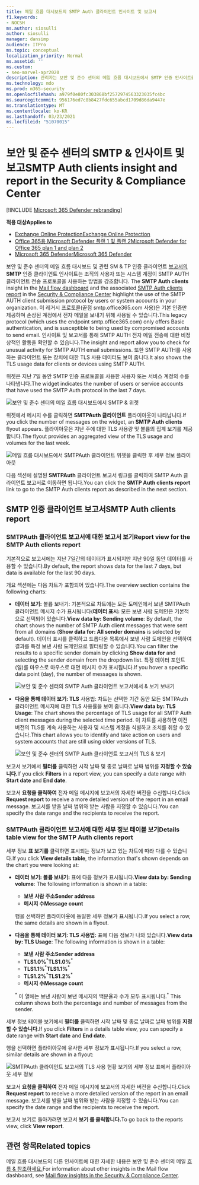 ```yaml
---
title: 메일 흐름 대시보드의 SMTP Auth 클라이언트 인사이트 및 보고서
f1.keywords:
- NOCSH
ms.author: siosulli
author: siosulli
manager: dansimp
audience: ITPro
ms.topic: conceptual
localization_priority: Normal
ms.assetid: ''
ms.custom:
- seo-marvel-apr2020
description: 관리자는 보안 및 준수 센터의 메일 흐름 대시보드에서 SMTP 인증 인사이트를 사용하여 보고를 통해 조직의 전자 메일 보낸 사람이 SMTP AUTH(인증된 SM & TP AUTH)를 사용하여 전자 메일 메시지를 보내는지 모니터링하는 방법을 배울 수 있습니다.
ms.technology: mdo
ms.prod: m365-security
ms.openlocfilehash: a979f0e80fc303868bf2572974563323035fc4bc
ms.sourcegitcommit: 956176ed7c8b8427fdc655abcd1709d86da9447e
ms.translationtype: MT
ms.contentlocale: ko-KR
ms.lasthandoff: 03/23/2021
ms.locfileid: "51070015"
---
```

# <a name="smtp-auth-clients-insight-and-report-in-the-security--compliance-center"></a><span data-ttu-id="fba71-103">보안 및 준수 센터의 SMTP & 인사이트 및 보고</span><span class="sxs-lookup"><span data-stu-id="fba71-103">SMTP Auth clients insight and report in the Security & Compliance Center</span></span>

[!INCLUDE [Microsoft 365 Defender rebranding](../includes/microsoft-defender-for-office.md)]

<span data-ttu-id="fba71-104">**적용 대상**</span><span class="sxs-lookup"><span data-stu-id="fba71-104">**Applies to**</span></span>
- [<span data-ttu-id="fba71-105">Exchange Online Protection</span><span class="sxs-lookup"><span data-stu-id="fba71-105">Exchange Online Protection</span></span>](exchange-online-protection-overview.md)
- [<span data-ttu-id="fba71-106">Office 365용 Microsoft Defender 플랜 1 및 플랜 2</span><span class="sxs-lookup"><span data-stu-id="fba71-106">Microsoft Defender for Office 365 plan 1 and plan 2</span></span>](defender-for-office-365.md)
- [<span data-ttu-id="fba71-107">Microsoft 365 Defender</span><span class="sxs-lookup"><span data-stu-id="fba71-107">Microsoft 365 Defender</span></span>](../defender/microsoft-365-defender.md)

<span data-ttu-id="fba71-108">보안 및 준수 센터의 메일 [](mail-flow-insights-v2.md) 흐름 대시보드 및 관련 SM & TP 인증 클라이언트 [보고서의](https://protection.office.com) **SMTP** 인증 클라이언트 인사이트는 조직의 사용자 또는 시스템 계정이 SMTP AUTH 클라이언트 전송 프로토콜을 사용하는 방법을 강조합니다. [](#smtp-auth-clients-report)</span><span class="sxs-lookup"><span data-stu-id="fba71-108">The **SMTP Auth clients** insight in the [Mail flow dashboard](mail-flow-insights-v2.md) and the associated [SMTP Auth clients report](#smtp-auth-clients-report) in the [Security & Compliance Center](https://protection.office.com) highlight the use of the SMTP AUTH client submission protocol by users or system accounts in your organization.</span></span> <span data-ttu-id="fba71-109">이 레거시 프로토콜(끝점 smtp.office365.com 사용)은 기본 인증만 제공하며 손상된 계정에서 전자 메일을 보내기 위해 사용될 수 있습니다.</span><span class="sxs-lookup"><span data-stu-id="fba71-109">This legacy protocol (which uses the endpoint smtp.office365.com) only offers Basic authentication, and is susceptible to being used by compromised accounts to send email.</span></span> <span data-ttu-id="fba71-110">인사이트 및 보고서를 통해 SMTP AUTH 전자 메일 전송에 대한 비정상적인 활동을 확인할 수 있습니다.</span><span class="sxs-lookup"><span data-stu-id="fba71-110">The insight and report allow you to check for unusual activity for SMTP AUTH email submissions.</span></span> <span data-ttu-id="fba71-111">또한 SMTP AUTH를 사용하는 클라이언트 또는 장치에 대한 TLS 사용 데이터도 보여 줍니다.</span><span class="sxs-lookup"><span data-stu-id="fba71-111">It also shows the TLS usage data for clients or devices using SMTP AUTH.</span></span>

<span data-ttu-id="fba71-112">위젯은 지난 7일 동안 SMTP 인증 프로토콜을 사용한 사용자 또는 서비스 계정의 수를 나타냅니다.</span><span class="sxs-lookup"><span data-stu-id="fba71-112">The widget indicates the number of users or service accounts that have used the SMTP Auth protocol in the last 7 days.</span></span>

![보안 및 준수 센터의 메일 흐름 대시보드에서 SMTP & 위젯](../../media/mfi-smtp-auth-clients-report-widget.png)

<span data-ttu-id="fba71-114">위젯에서 메시지 수를 클릭하면 **SMTPAuth 클라이언트** 플라이아웃이 나타납니다.</span><span class="sxs-lookup"><span data-stu-id="fba71-114">If you click the number of messages on the widget, an **SMTP Auth clients** flyout appears.</span></span> <span data-ttu-id="fba71-115">플라이아웃은 지난 주에 대한 TLS 사용량 및 볼륨의 집계 보기를 제공합니다.</span><span class="sxs-lookup"><span data-stu-id="fba71-115">The flyout provides an aggregated view of the TLS usage and volumes for the last week.</span></span>

![메일 흐름 대시보드에서 SMTPAuth 클라이언트 위젯을 클릭한 후 세부 정보 플라이아웃](../../media/mfi-smtp-auth-clients-report-details.png)

<span data-ttu-id="fba71-117">다음 섹션에 설명된 **SMTPAuth** 클라이언트 보고서 링크를 클릭하여 SMTP Auth 클라이언트 보고서로 이동하면 됩니다.</span><span class="sxs-lookup"><span data-stu-id="fba71-117">You can click the **SMTP Auth clients report** link to go to the SMTP Auth clients report as described in the next section.</span></span>

## <a name="smtp-auth-clients-report"></a><span data-ttu-id="fba71-118">SMTP 인증 클라이언트 보고서</span><span class="sxs-lookup"><span data-stu-id="fba71-118">SMTP Auth clients report</span></span>

### <a name="report-view-for-the-smtp-auth-clients-report"></a><span data-ttu-id="fba71-119">SMTPAuth 클라이언트 보고서에 대한 보고서 보기</span><span class="sxs-lookup"><span data-stu-id="fba71-119">Report view for the SMTP Auth clients report</span></span>

<span data-ttu-id="fba71-120">기본적으로 보고서에는 지난 7일간의 데이터가 표시되지만 지난 90일 동안 데이터를 사용할 수 있습니다.</span><span class="sxs-lookup"><span data-stu-id="fba71-120">By default, the report shows data for the last 7 days, but data is available for the last 90 days.</span></span>

<span data-ttu-id="fba71-121">개요 섹션에는 다음 차트가 포함되어 있습니다.</span><span class="sxs-lookup"><span data-stu-id="fba71-121">The overview section contains the following charts:</span></span>

- <span data-ttu-id="fba71-122">**데이터 보기:** 볼륨 보내기: 기본적으로 차트에는 모든 도메인에서 보낸 SMTPAuth 클라이언트 메시지 수가 표시됩니다(**데이터 표시:** 모든 보낸 사람 도메인은 기본적으로 선택되어 있습니다.</span><span class="sxs-lookup"><span data-stu-id="fba71-122">**View data by: Sending volume**: By default, the chart shows the number of SMTP Auth client messages that were sent from all domains (**Show data for: All sender domains** is selected by default).</span></span> <span data-ttu-id="fba71-123">데이터 표시를 클릭하고 드롭다운 목록에서  보낸 사람 도메인을 선택하여 결과를 특정 보낸 사람 도메인으로 필터링할 수 있습니다.</span><span class="sxs-lookup"><span data-stu-id="fba71-123">You can filter the results to a specific sender domain by clicking **Show data for** and selecting the sender domain from the dropdown list.</span></span> <span data-ttu-id="fba71-124">특정 데이터 포인트(일)를 마우스로 마우스로 대면 메시지 수가 표시됩니다.</span><span class="sxs-lookup"><span data-stu-id="fba71-124">If you hover a specific data point (day), the number of messages is shown.</span></span>

  ![보안 및 준수 센터의 SMTP Auth 클라이언트 보고서에서 & 보기 보내기](../../media/mfi-smtp-auth-clients-report-sending-volume-view.png)

- <span data-ttu-id="fba71-126">**다음을 통해 데이터 보기: TLS** 사용법: 차트는 선택한 기간 동안 모든 SMTPAuth 클라이언트 메시지에 대한 TLS 사용률을 보여 줍니다.</span><span class="sxs-lookup"><span data-stu-id="fba71-126">**View data by: TLS Usage**: The chart shows the percentage of TLS usage for all SMTP Auth client messages during the selected time period.</span></span> <span data-ttu-id="fba71-127">이 차트를 사용하면 이전 버전의 TLS를 계속 사용하는 사용자 및 시스템 계정을 식별하고 조치를 취할 수 있습니다.</span><span class="sxs-lookup"><span data-stu-id="fba71-127">This chart allows you to identify and take action on users and system accounts that are still using older versions of TLS.</span></span>

  ![보안 및 준수 센터의 SMTP Auth 클라이언트 보고서의 TLS & 보기](../../media/mfi-smtp-auth-clients-report-tls-usage-view.png)

<span data-ttu-id="fba71-129">보고서 보기에서 **필터를** 클릭하면 시작 날짜 및  종료 날짜로 날짜 범위를 **지정할 수 있습니다.**</span><span class="sxs-lookup"><span data-stu-id="fba71-129">If you click **Filters** in a report view, you can specify a date range with **Start date** and **End date**.</span></span>

<span data-ttu-id="fba71-130">보고서 **요청을 클릭하여** 전자 메일 메시지에 보고서의 자세한 버전을 수신합니다.</span><span class="sxs-lookup"><span data-stu-id="fba71-130">Click **Request report** to receive a more detailed version of the report in an email message.</span></span> <span data-ttu-id="fba71-131">보고서를 받을 날짜 범위와 받는 사람을 지정할 수 있습니다.</span><span class="sxs-lookup"><span data-stu-id="fba71-131">You can specify the date range and the recipients to receive the report.</span></span>

### <a name="details-table-view-for-the-smtp-auth-clients-report"></a><span data-ttu-id="fba71-132">SMTPAuth 클라이언트 보고서에 대한 세부 정보 테이블 보기</span><span class="sxs-lookup"><span data-stu-id="fba71-132">Details table view for the SMTP Auth clients report</span></span>

<span data-ttu-id="fba71-133">세부 정보 **표 보기를** 클릭하면 표시되는 정보가 보고 있는 차트에 따라 다를 수 있습니다.</span><span class="sxs-lookup"><span data-stu-id="fba71-133">If you click **View details table**, the information that's shown depends on the chart you were looking at:</span></span>

- <span data-ttu-id="fba71-134">**데이터 보기: 볼륨 보내기:** 표에 다음 정보가 표시됩니다.</span><span class="sxs-lookup"><span data-stu-id="fba71-134">**View data by: Sending volume**: The following information is shown in a table:</span></span>

  - <span data-ttu-id="fba71-135">**보낸 사람 주소**</span><span class="sxs-lookup"><span data-stu-id="fba71-135">**Sender address**</span></span>
  - <span data-ttu-id="fba71-136">**메시지 수**</span><span class="sxs-lookup"><span data-stu-id="fba71-136">**Message count**</span></span>

  <span data-ttu-id="fba71-137">행을 선택하면 플라이아웃에 동일한 세부 정보가 표시됩니다.</span><span class="sxs-lookup"><span data-stu-id="fba71-137">If you select a row, the same details are shown in a flyout.</span></span>

- <span data-ttu-id="fba71-138">**다음을 통해 데이터 보기: TLS 사용법:** 표에 다음 정보가 나와 있습니다.</span><span class="sxs-lookup"><span data-stu-id="fba71-138">**View data by: TLS Usage**: The following information is shown in a table:</span></span>

  - <span data-ttu-id="fba71-139">**보낸 사람 주소**</span><span class="sxs-lookup"><span data-stu-id="fba71-139">**Sender address**</span></span>
  - <span data-ttu-id="fba71-140">**TLS1.0%**<sup>\*</sup></span><span class="sxs-lookup"><span data-stu-id="fba71-140">**TLS1.0%**<sup>\*</sup></span></span>
  - <span data-ttu-id="fba71-141">**TLS1.1%**<sup>\*</sup></span><span class="sxs-lookup"><span data-stu-id="fba71-141">**TLS1.1%**<sup>\*</sup></span></span>
  - <span data-ttu-id="fba71-142">**TLS1.2%**<sup>\*</sup></span><span class="sxs-lookup"><span data-stu-id="fba71-142">**TLS1.2%**<sup>\*</sup></span></span>
  - <span data-ttu-id="fba71-143">**메시지 수**</span><span class="sxs-lookup"><span data-stu-id="fba71-143">**Message count**</span></span>

  <span data-ttu-id="fba71-144"><sup>\*</sup> 이 열에는 보낸 사람이 보낸 메시지의 백분율과 수가 모두 표시됩니다.</span><span class="sxs-lookup"><span data-stu-id="fba71-144"><sup>\*</sup> This column shows both the percentage and number of messages from the sender.</span></span>

<span data-ttu-id="fba71-145">세부 정보 테이블 보기에서 **필터를** 클릭하면 시작 날짜  및 종료 날짜로 날짜 범위를 **지정할 수 있습니다.**</span><span class="sxs-lookup"><span data-stu-id="fba71-145">If you click **Filters** in a details table view, you can specify a date range with **Start date** and **End date**.</span></span>

<span data-ttu-id="fba71-146">행을 선택하면 플라이아웃에 유사한 세부 정보가 표시됩니다.</span><span class="sxs-lookup"><span data-stu-id="fba71-146">If you select a row, similar details are shown in a flyout:</span></span>

![SMTPAuth 클라이언트 보고서의 TLS 사용 현황 보기의 세부 정보 표에서 플라이아웃 세부 정보](../../media/mfi-smtp-auth-clients-report-tls-usage-view-view-details-table-details.png)

<span data-ttu-id="fba71-148">보고서 **요청을 클릭하여** 전자 메일 메시지에 보고서의 자세한 버전을 수신합니다.</span><span class="sxs-lookup"><span data-stu-id="fba71-148">Click **Request report** to receive a more detailed version of the report in an email message.</span></span> <span data-ttu-id="fba71-149">보고서를 받을 날짜 범위와 받는 사람을 지정할 수 있습니다.</span><span class="sxs-lookup"><span data-stu-id="fba71-149">You can specify the date range and the recipients to receive the report.</span></span>

<span data-ttu-id="fba71-150">보고서 보기로 돌아가려면 보고서 **보기 를 클릭합니다.**</span><span class="sxs-lookup"><span data-stu-id="fba71-150">To go back to the reports view, click **View report**.</span></span>

## <a name="related-topics"></a><span data-ttu-id="fba71-151">관련 항목</span><span class="sxs-lookup"><span data-stu-id="fba71-151">Related topics</span></span>

<span data-ttu-id="fba71-152">메일 흐름 대시보드의 다른 인사이트에 대한 자세한 내용은 보안 및 준수 센터의 메일 [흐름 & 참조하세요.](mail-flow-insights-v2.md)</span><span class="sxs-lookup"><span data-stu-id="fba71-152">For information about other insights in the Mail flow dashboard, see [Mail flow insights in the Security & Compliance Center](mail-flow-insights-v2.md).</span></span>
